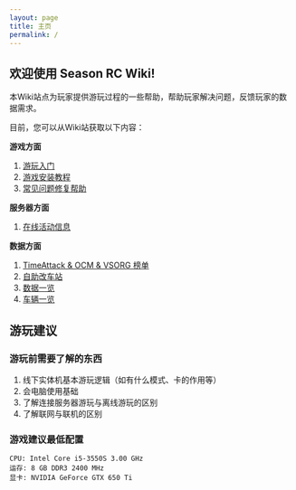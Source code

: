 ```yaml
---
layout: page
title: 主页
permalink: /
---
```


## 欢迎使用 Season RC Wiki!

本Wiki站点为玩家提供游玩过程的一些帮助，帮助玩家解决问题，反馈玩家的数据需求。  

目前，您可以从Wiki站获取以下内容：  

**游戏方面**

1. [游玩入门](https://shimokitazawa.cn/docs/started/%E6%B8%B8%E7%8E%A9%E5%85%A5%E9%97%A8)
2. [游戏安装教程](https://shimokitazawa.cn/docs/started/%E6%B8%B8%E6%88%8F%E5%AE%89%E8%A3%85%E6%95%99%E7%A8%8B)
3. [常见问题修复帮助](https://shimokitazawa.cn/docs/started/%E5%B8%B8%E8%A7%81%E9%97%AE%E9%A2%98%E4%BF%AE%E5%A4%8D%E5%B8%AE%E5%8A%A9)

**服务器方面**  
1. [在线活动信息](https://shimokitazawa.cn/docs/server/%E5%9C%A8%E7%BA%BF%E6%B4%BB%E5%8A%A8%E4%BF%A1%E6%81%AF)

**数据方面**

1. [TimeAttack & OCM & VSORG 榜单](https://shimokitazawa.cn/docs/game_data/TimeAttack%20&%20OCM%20&%20VSORG%20%E6%8E%92%E8%A1%8C%E6%A6%9C)
2. [自助改车站](https://shimokitazawa.cn/docs/game_data/%E8%87%AA%E5%8A%A9%E6%94%B9%E8%BD%A6%E7%AB%99)
3. [数据一览](https://shimokitazawa.cn/docs/game_data/%E6%95%B0%E6%8D%AE%E4%B8%80%E8%A7%88)
4. [车辆一览](https://shimokitazawa.cn/docs/game_data/%E8%BD%A6%E8%BE%86%E4%B8%80%E8%A7%88)

## 游玩建议

### 游玩前需要了解的东西

1. 线下实体机基本游玩逻辑（如有什么模式、卡的作用等）
2. 会电脑使用基础
3. 了解连接服务器游玩与离线游玩的区别
4. 了解联网与联机的区别

### 游戏建议最低配置

```
CPU: Intel Core i5-3550S 3.00 GHz  
运存: 8 GB DDR3 2400 MHz  
显卡: NVIDIA GeForce GTX 650 Ti  
```
